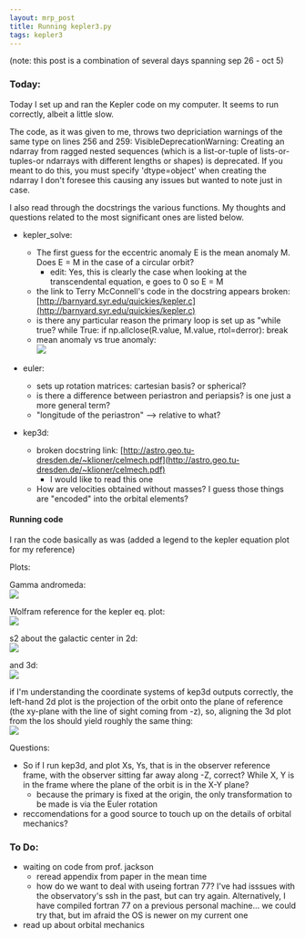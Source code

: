 ```yaml
---
layout: mrp_post
title: Running kepler3.py
tags: kepler3
---
```

(note: this post is a combination of several days spanning sep 26 - oct 5)

### Today:
Today I set up and ran the Kepler code on my computer. It seems to run correctly, albeit a little slow. 

The code, as it was given to me, throws two depriciation warnings of the same type on lines 256 and 259:
    VisibleDeprecationWarning: Creating an ndarray from ragged nested sequences (which is a list-or-tuple of lists-or-tuples-or ndarrays with different lengths or shapes) is deprecated. If you meant to do this, you must specify 'dtype=object' when creating the ndarray
I don't foresee this causing any issues but wanted to note just in case.

I also read through the docstrings the various functions. My thoughts and questions related to the most significant ones are listed below.

- kepler_solve:
  - The first guess for the eccentric anomaly E is the mean anomaly M. Does E = M in the case of a circular orbit?
    - edit: Yes, this is clearly the case when looking at the transcendental equation, e goes to 0 so E = M
  - the link to Terry McConnell's code in the docstring appears broken: [http://barnyard.syr.edu/quickies/kepler.c](http://barnyard.syr.edu/quickies/kepler.c)
  - is there any particular reason the primary loop is set up as "while true?
    while True:
        if np.allclose(R.value, M.value, rtol=derror):
            break
  - mean anomaly vs true anomaly:
    <br><img src="../../../images_pdfs/mrp_ims/orbit_diagrams/Mean_anomaly_diagram.png">

- euler:
  - sets up rotation matrices: cartesian basis? or spherical?
  - is there a difference between periastron and periapsis? is one just a more general term?
  - "longitude of the periastron" --> relative to what?

- kep3d:
  - broken docstring link: [http://astro.geo.tu-dresden.de/~klioner/celmech.pdf](http://astro.geo.tu-dresden.de/~klioner/celmech.pdf)
    - I would like to read this one
  - How are velocities obtained without masses? I guess those things are "encoded" into the orbital elements?


#### Running code

I ran the code basically as was (added a legend to the kepler equation plot for my reference)

Plots:

Gamma andromeda:
<br><img src="../../../images_pdfs/mrp_ims/kep3d_example/gamma_andromeda.png">

Wolfram reference for the kepler eq. plot:
<br><img src="../../../images_pdfs/mrp_ims/kep3d_example/wolfram_reference.png">

s2 about the galactic center in 2d:
<br><img src="../../../images_pdfs/mrp_ims/kep3d_example/s2_gc_2d.png">

and 3d:
<br><img src="../../../images_pdfs/mrp_ims/kep3d_example/s2_gc_3d.png">

if I'm understanding the coordinate systems of kep3d outputs correctly, the left-hand 2d plot is the projection of the orbit onto the plane of reference (the xy-plane with the line of sight coming from -z), so, aligning the 3d plot from the los should yield roughly the same thing:
<br><img src="../../../images_pdfs/mrp_ims/kep3d_example/s2_gc_3d_aligned.png">

Questions:
- So if I run kep3d, and plot Xs, Ys, that is in the observer reference frame, with the observer sitting far away along -Z, correct? While X, Y is in the frame where the plane of the orbit is in the X-Y plane?
  - because the primary is fixed at the origin, the only transformation to be made is via the Euler rotation
- reccomendations for a good source to touch up on the details of orbital mechanics?

### To Do:
- waiting on code from prof. jackson
  - reread appendix from paper in the mean time 
  - how do we want to deal with useing fortran 77? I've had isssues with the observatory's ssh in the past, but can try again. Alternatively, I have compiled fortran 77 on a previous personal machine... we could try that, but im afraid the OS is newer on my current one
- read up about orbital mechanics 


